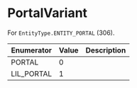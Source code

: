 # PortalVariant

For `EntityType.ENTITY_PORTAL` (306). 

| Enumerator | Value | Description |
| - | - | - |
| PORTAL | 0 |  |
| LIL_PORTAL | 1 |  |
